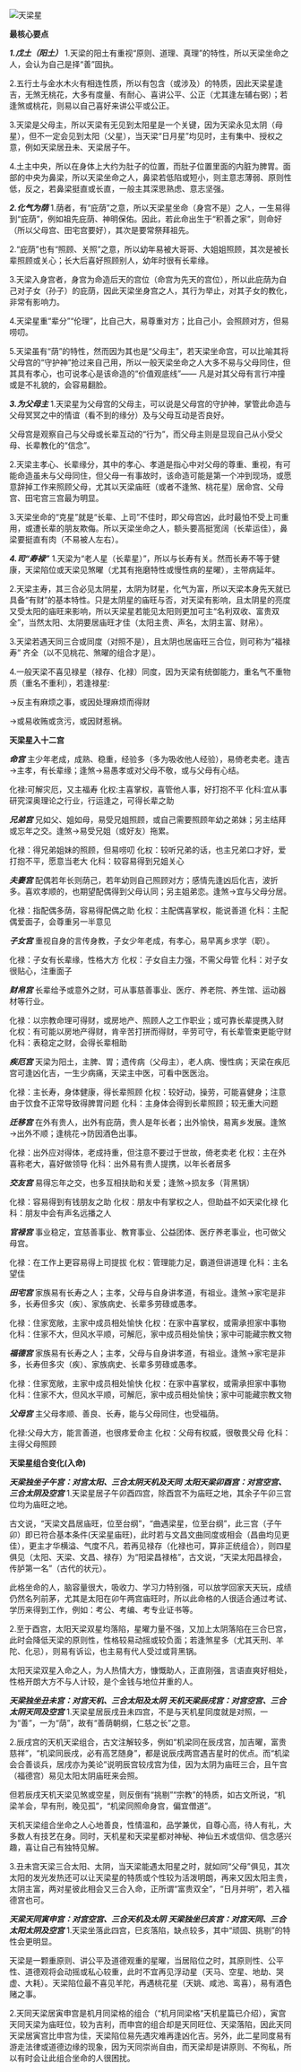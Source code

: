 ![天梁星](./天梁星.png)

**最核心要点**

***1.戊土（阳土）***
1.天梁的阳土有重视“原则、道理、真理”的特性，所以天梁坐命之人，会认为自己是择“善”固执。

2.五行土与金水木火有相连性质，所以有包含（或涉及）的特质，因此天梁星逢吉，无煞无桃花，大多有度量、有耐心、喜讲公平、公正（尤其逢左辅右弼）；若逢煞或桃花，则易以自己喜好来讲公平或公正。

3.天梁是父母主，所以天梁有无见到太阳星是一个关键，因为天梁永见太阴（母星），但不一定会见到太阳（父星），当天梁“日月星”均见时，主有集中、授权之意，例如天梁居丑未、天梁居子午。

4.土主中央，所以在身体上大约为肚子的位置，而肚子位置里面的内脏为脾胃。面部的中央为鼻梁，所以天梁坐命之人，鼻梁若低陷或短小，则主意志薄弱、原则性低，反之，若鼻梁挺直或长直，一般主其深思熟虑、意志坚强。

***2.化气为荫***
1.荫者，有“庇荫”之意，所以天梁星坐命（身宫不是）之人，一生易得到“庇荫”，例如祖先庇荫、神明保佑。因此，若此命出生于“积善之家”，则命好（所以父母宫、田宅宫要好），其次是要常祭拜祖先。

2.“庇荫”也有“照顾、关照”之意，所以幼年易被大哥哥、大姐姐照顾，其次是被长辈照顾或关心；长大后喜好照顾别人，幼年时很有长辈缘。

3.天梁入身宫者，身宫为命造后天的宫位（命宫为先天的宫位），所以此庇荫为自己对子女（孙子）的庇荫，因此天梁坐身宫之人，其行为举止，对其子女的教化，非常有影响力。

4.天梁星重“辈分”“伦理”，比自己大，易尊重对方；比自己小，会照顾对方，但易唠叨。

5.天梁虽有“荫”的特性，然而因为其也是“父母主”，若天梁坐命宫，可以比喻其将父母宫的“守护神”抢过来自己用，所以一般天梁坐命之人大多不易与父母同住，但其具有孝心，也可说孝心是该命造的“价值观底线”—— 凡是对其父母有言行冲撞或是不礼貌的，会容易翻脸。

***3.为父母主***
1.天梁星为父母宫的父母主，可以说是父母宫的守护神，掌管此命造与父母冥冥之中的情谊（看不到的缘分）及与父母互动是否良好。

父母宫是观察自己与父母或长辈互动的“行为”，而父母主则是显现自己从小受父母、长辈教化的“信念”。

2.天梁主孝心、长辈缘分，其中的孝心、孝道是指心中对父母的尊重、重视，有可能命造虽未与父母同住，但父母一有事故时，该命造可能是第一个冲到现场，或愿意辞掉工作来照顾父母，尤其以天梁庙旺（或者不逢煞、桃花星）居命宫、父母宫、田宅宫三宫最为明显。

3.天梁坐命的“克星”就是“长辈、上司”不佳时，即父母宫凶，此时最怕不受上司重用，或遭长辈的朋友欺侮。所以天梁坐命之人，额头要高挺宽阔（长辈运佳），鼻梁要挺直有肉（不易被人左右）。

***4.司“寿禄”***
1.天梁为“老人星（长辈星）”，所以与长寿有关。然而长寿不等于健康，天梁陷位或天梁见煞曜（尤其有拖磨特性或慢性病的星曜），主带病延年。

2.天梁主寿，其三合必见太阴星，太阴为财星，化气为富，所以天梁本身先天就已具备“有财”的基本特性。只是太阴星的庙旺与否，对天梁有影响，且太阴星的亮度又受太阳的庙旺来影响，所以天梁星若能见太阳则更加可主“名利双收、富贵双全”，当然太阳、太阴要居庙旺才佳（太阳主贵、声名，太阴主富、财帛）。

3.天梁若遇天同三合或同度（对照不是），且太阴也居庙旺三合位，则可称为“福禄寿” 齐全（以不见桃花、煞曜的组合才是）。

4.一般天梁不喜见禄星（禄存、化禄）同度，因为天梁有统御能力，重名气不重物质（重名不重利），若逢禄星:

→反主有麻烦之事，或因处理麻烦而得财

→或易收贿或贪污，或因财惹祸。

**天梁星入十二宫**

***命宫***
主少年老成，成熟、稳重，经验多（多为吸收他人经验），易倚老卖老。逢吉→主孝，有长辈缘；逢煞→易愚孝或对父母不敬，或与父母有心结。

化禄:可解灾厄，又主福寿
化权:主喜掌权，喜管他人事，好打抱不平
化科:宜从事研究深奥理论之行业，行运逢之，可得长辈之助

***兄弟宫***
兄如父、姐如母，易受兄姐照顾，或自己需要照顾年幼之弟妹；另主结拜或忘年之交。逢煞→易受兄姐（或好友）拖累。

化禄：得兄弟姐妹的照顾，但易唠叨
化权：较听兄弟的话，也主兄弟口才好，爱打抱不平，愿意当老大
化科：较容易得到兄姐关心

***夫妻宫***
配偶若年长则荫己，若年幼则自己照顾对方；感情先逢凶后化吉，波折多。喜欢孝顺的，也期望配偶得到父母认同；另主姐弟恋。逢煞→宜与父母分居。

化禄：指配偶多荫，容易得配偶之助
化权：主配偶喜掌权，能说善道
化科：主配偶爱面子，会尊重另一半意见

***子女宫***
重视自身的言传身教，子女少年老成，有孝心，易早离乡求学（职）。

化禄：子女有长辈缘，性格大方
化权：子女自主力强，不需父母管
化科：对子女很贴心，注重面子

***财帛宫***
长辈给予或意外之财，可从事慈善事业、医疗、养老院、养生馆、运动器材等行业。

化禄：以宗教命理可得财，或房地产、照顾人之工作职业；或可靠长辈提携入财
化权：有可能以房地产得财，肯辛苦打拼而得财，辛劳可守，有长辈管束更能守财
化科：表稳定之财，会得长辈相助

***疾厄宫***
天梁为阳土，主脾、胃；遗传病（父母主），老人病、慢性病；天梁在疾厄宫可逢凶化吉，一生少病痛，天梁主中医，可看中医医治。

化禄：主长寿，身体健康，得长辈照顾
化权：较好动，操劳，可能喜健身；注意由于饮食不正常导致得脾胃问题
化科：主身体会得到长辈照顾；较无重大问题

***迁移宫***
在外有贵人，出外有庇荫，贵人是年长者；出外愉快，易离乡发展。逢煞→出外不顺；逢桃花→防因酒色出事。

化禄：出外应对得体，老成持重，但注意不要过于世故，倚老卖老
化权：主在外喜称老大，喜好做领导
化科：出外易有贵人提携，以年长者居多

***交友宫***
易得忘年之交，也多互相扶助和关爱；逢煞→损友多（背黑锅）

化禄：容易得到有钱朋友之助
化权：朋友中有掌权之人，但助益不如天梁化禄
化科：朋友中会有声名远播之人

***官禄宫***
事业稳定，宜慈善事业、教育事业、公益团体、医疗养老事业，也可做父母宫。

化禄：在工作上更容易得上司提拔
化权：管理能力足，霸道但讲道理
化科：主名望佳

***田宅宫***
家族易有长寿之人；主孝，父母与自身讲孝道，有祖业。逢煞→家宅是非多，长寿但多灾（疾）、家族病史、长辈多劳碌或愚孝。

化禄：住家宽敞，主家中成员相处愉快
化权：在家中喜掌权，或需承担家中事物
化科：住家不大，但风水平顺，可解厄，家中成员相处愉快；家中可能藏宗教文物

***福德宫***
家族易有长寿之人；主孝，父母与自身讲孝道，有祖业。逢煞→家宅是非多，长寿但多灾（疾）、家族病史、长辈多劳碌或愚孝。

化禄：住家宽敞，主家中成员相处愉快
化权：在家中喜掌权，或需承担家中事物
化科：住家不大，但风水平顺，可解厄，家中成员相处愉快；家中可能藏宗教文物

***父母宫***
主父母孝顺、善良、长寿，能与父母同住，也受福荫。

化禄:父母大方，能言善道，也很疼爱命主
化权：父母有权威，很敬畏父母
化科：主得父母照顾

**天梁星组合变化(入命)**

***天梁独坐子午宫：对宫太阳、三合太阴天机及天同***
***太阳天梁卯酉宫：对宫空宫、三合太阴及空宫***
1.天梁星居子午卯酉四宫，除酉宫不为庙旺之地，其余子午卯三宫位均为庙旺之地。

古文说，“天梁文昌居庙旺，位至台纲”，“曲遇梁星，位至台纲”，此三宫（子午卯）即已符合基本条件(天梁星庙旺)，此时若与文昌文曲同度或相会（昌曲均见更佳），更主才华横溢、气度不凡，若再见禄存（化禄也可，算非正统组合），则四星俱见（太阳、天梁、文昌、禄存）为“阳梁昌禄格”，古文说，“天梁太阳昌禄会，传胪第一名”（古代的状元）。

此格坐命的人，脑容量很大，吸收力、学习力特别强，可以放学回家天天玩，成绩仍然名列前茅，尤其是太阳在卯午两宫庙旺时，所以此命格的人很适合通过考试、学历来得到工作，例如：考公、考编、考专业证书等。

2.至于酉宫，太阳天梁双星均落陷，星曜力量不强，又加上太阴落陷在三合巳宫，此时会降低天梁的原则性，性格较易动摇或较负面；若逢煞星多（尤其天刑、羊陀、化忌），则易有诉讼，也主易有代人受过或背黑锅。

太阳天梁双星入命之人，为人热情大方，慷慨助人，正直刚强，言语直爽好相处，性格开朗大方不与人计较，是个金钱与地位并重的人。

***天梁独坐丑未宫：对宫天机、三合太阳及太阴***
***天机天梁辰戌宫：对宫空宫、三合太阴天同及空宫***
1.天梁星居辰戌丑未四宫，不是与天机星同度就是对照，一为“善”，一为“荫”，故有“善荫朝纲，仁慈之长”之意。

2.辰戌宫的天机天梁组合，古文注解较多，例如“机梁同在辰戌宫，加吉曜，富贵慈祥”，“机梁同辰戌，必有高艺随身”，都是说辰戌两宫遇吉星时的优点。而“机梁会合善谈兵，居戌亦为美论”说明辰宫较戌宫为佳，因为太阴为庙旺三合，且午宫（福德宫）易见太阳太阴庙旺来会照。

但若辰戌天机天梁见煞或空星，则反倒有“挑剔”“宗教”的特质，如古文所说，“机梁羊会，早有刑，晚见孤”，“机梁同照命身宫，偏宜僧道”。

天机天梁组合坐命之人心地善良，性情温和，品学兼优，自尊心高，待人有礼，大多数人有技艺在身。同时，天机星和天梁星都对神秘、神仙五术或信仰、信念感兴趣，喜让自己有独特见解。

3.丑未宫天梁三合太阳、太阴，当天梁能遇太阳星之时，就如同“父母”俱见，其次太阳的发光发热还可以让天梁星的特质或个性较为活泼明朗，再来又因太阳主贵，太阴主富，两对星彼此相会又三合入命，正所谓“富贵双全”，“日月并明”，若入福德宫也可。

***天梁天同寅申宫：对宫空宫、三合天机及太阴***
***天梁独坐巳亥宫：对宫天同、三合太阳太阴及空宫***
1.天梁坐落此四宫，巳亥落陷，缺点较多，其中“顽固、挑剔”的特性会更明显。

天梁是一颗重原则、讲公平及道德观重的星曜，当居陷位之时，其原则性、公平性、道德观将会动摇或私心较重，此时不宜再见浮动星（天马、空星、地劫、哭虚、大耗）。天梁陷位最不喜见羊陀，再遇桃花星（天姚、咸池、鸾喜），易有酒色赌之事。

2.天同天梁居寅申宫是机月同梁格的组合（“机月同梁格”天机星篇已介绍），寅宫天同天梁为庙旺位，较为吉利，而申宫的组合却是天同旺位、天梁落陷，因此天同天梁居寅宫比申宫为佳，天梁陷位易先遇灾难再逢凶化吉。另外，此二星同度易有游走法律或道德边缘的现象，因为天同崇尚自由，而天梁却是讲原则、不徇私，所以有时会让此组合坐命的人很困扰。